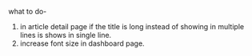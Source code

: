 what to do-
1. in article detail page if the title is long instead of showing in multiple lines is shows in single line.
2. increase font size in dashboard page.